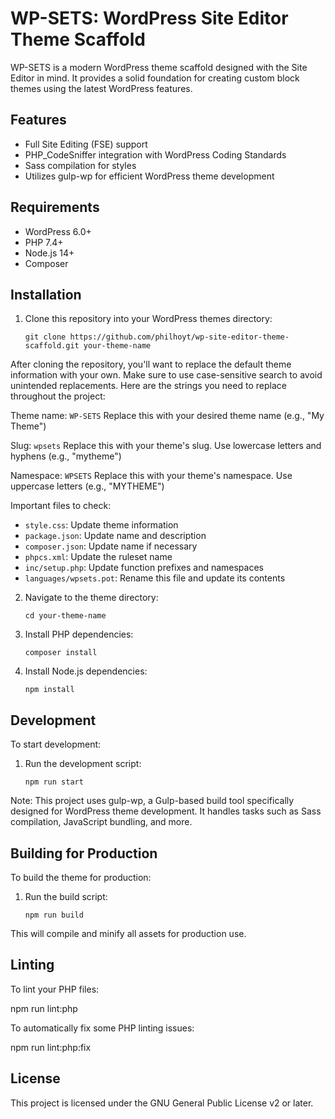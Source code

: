 # WP-SETS: WordPress Site Editor Theme Scaffold

WP-SETS is a modern WordPress theme scaffold designed with the Site Editor in mind. It provides a solid foundation for creating custom block themes using the latest WordPress features.

## Features

- Full Site Editing (FSE) support
- PHP_CodeSniffer integration with WordPress Coding Standards
- Sass compilation for styles
- Utilizes gulp-wp for efficient WordPress theme development

## Requirements

- WordPress 6.0+
- PHP 7.4+
- Node.js 14+
- Composer

## Installation

1. Clone this repository into your WordPress themes directory:
   ```
   git clone https://github.com/philhoyt/wp-site-editor-theme-scaffold.git your-theme-name
   ```

After cloning the repository, you'll want to replace the default theme information with your own. Make sure to use case-sensitive search to avoid unintended replacements. Here are the strings you need to replace throughout the project:

Theme name: `WP-SETS`
Replace this with your desired theme name (e.g., "My Theme")

Slug: `wpsets`
Replace this with your theme's slug. Use lowercase letters and hyphens (e.g., "mytheme")

Namespace: `WPSETS`
Replace this with your theme's namespace. Use uppercase letters (e.g., "MYTHEME")

Important files to check:
- `style.css`: Update theme information
- `package.json`: Update name and description
- `composer.json`: Update name if necessary
- `phpcs.xml`: Update the ruleset name
- `inc/setup.php`: Update function prefixes and namespaces
- `languages/wpsets.pot`: Rename this file and update its contents

2. Navigate to the theme directory:
   ```
   cd your-theme-name
   ```

3. Install PHP dependencies:
   ```
   composer install
   ```

4. Install Node.js dependencies:
   ```
   npm install
   ```

## Development

To start development:

1. Run the development script:
   ```
   npm run start
   ```

Note: This project uses gulp-wp, a Gulp-based build tool specifically designed for WordPress theme development. It handles tasks such as Sass compilation, JavaScript bundling, and more.

## Building for Production

To build the theme for production:

1. Run the build script:
   ```
   npm run build
   ```

This will compile and minify all assets for production use.

## Linting

To lint your PHP files:

npm run lint:php

To automatically fix some PHP linting issues:

npm run lint:php:fix

## License

This project is licensed under the GNU General Public License v2 or later.
